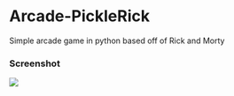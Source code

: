 # Arcade-PickleRick

Simple arcade game in python based off of Rick and Morty

### Screenshot
![](https://github.com/Sinzunza93/Arcade-PickleRick/blob/main/images/screenshot.jpg)
